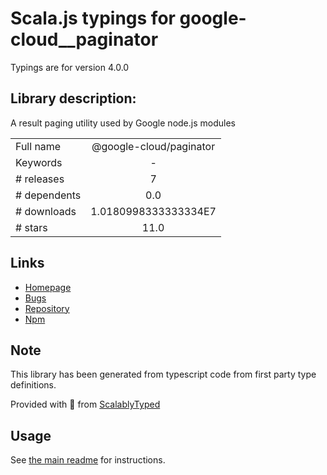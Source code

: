 
# Scala.js typings for google-cloud__paginator

Typings are for version 4.0.0

## Library description:
A result paging utility used by Google node.js modules

|                    |                 |
| ------------------ | :-------------: |
| Full name          | @google-cloud/paginator |
| Keywords           | - |
| # releases         | 7 |
| # dependents       | 0.0 |
| # downloads        | 1.0180998333333334E7 |
| # stars            | 11.0 |

## Links
- [Homepage](https://github.com/googleapis/nodejs-paginator#readme)
- [Bugs](https://github.com/googleapis/nodejs-paginator/issues)
- [Repository](https://github.com/googleapis/nodejs-paginator)
- [Npm](https://www.npmjs.com/package/%40google-cloud%2Fpaginator)
    


## Note
This library has been generated from typescript code from first party type definitions.

Provided with :purple_heart: from [ScalablyTyped](https://github.com/oyvindberg/ScalablyTyped)

## Usage
See [the main readme](../../readme.md) for instructions.



